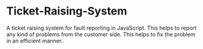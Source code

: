 # Ticket-Raising-System
A ticket raising system for fault reporting in JavaScript.
This helps to report any kind of problems from the customer side. 
This helps to fix the problem in an efficient manner.
